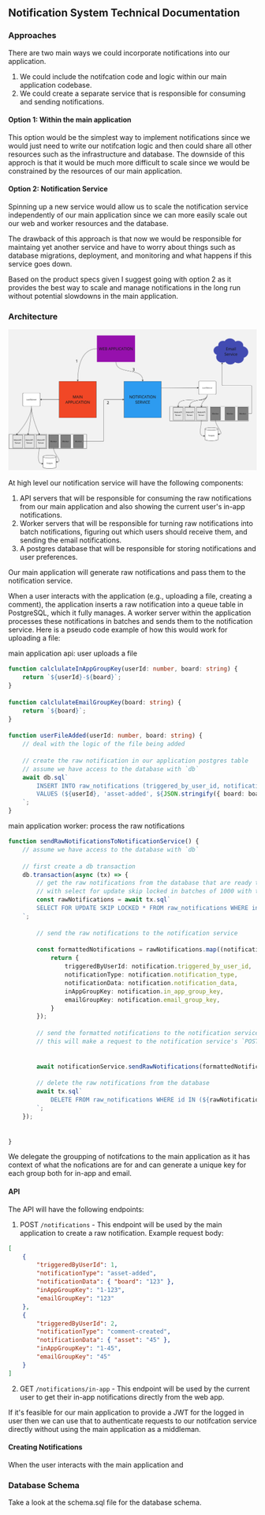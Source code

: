 ## Notification System Technical Documentation

### Approaches
There are two main ways we could incorporate notifications into our application.

1. We could include the notifcation code and logic within our main application codebase.
2. We could create a separate service that is responsible for consuming and sending notifications.

#### Option 1: Within the main application
This option would be the simplest way to implement notifications since we would just need to write our notifcation logic and then could share all other resources such as the infrastructure and database.
The downside of this approch is that it would be much more difficult to scale since we would be constrained by the resources of our main application.

#### Option 2: Notification Service
Spinning up a new service would allow us to scale the notification service independently of our main application since we can more easily scale out our web and worker resources and the database.

The drawback of this approach is that now we would be responsible for maintaing yet another service and have to worry about things such as database migrations, deployment, and monitoring and what happens if this service goes down.

Based on the product specs given I suggest going with option 2 as it provides the best way to scale and manage notifications in the long run without potential slowdowns in the main application.


### Architecture
![Diagram](diagram.jpg "Diagram")

At high level our notification service will have the following components:

1. API servers that will be responsible for consuming the raw notifications from our main application and also showing the current user's in-app notifications.
2. Worker servers that will be responsible for turning raw notifications into batch notifications, figuring out which users should receive them, and sending the email notifications.
3. A postgres database that will be responsible for storing notifications and user preferences.

Our main application will generate raw notifications and pass them to the notification service. 

When a user interacts with the application (e.g., uploading a file, creating a comment), the application inserts a raw notification into a queue table in PostgreSQL, which it fully manages. A worker server within the application processes these notifications in batches and sends them to the notification service.
Here is a pseudo code example of how this would work for uploading a file:

main application api: user uploads a file
```typescript
function calclulateInAppGroupKey(userId: number, board: string) {
    return `${userId}-${board}`;
}

function calclulateEmailGroupKey(board: string) {
    return `${board}`;
}

function userFileAdded(userId: number, board: string) {
    // deal with the logic of the file being added

    // create the raw notification in our application postgres table
    // assume we have access to the database with `db`
    await db.sql`
        INSERT INTO raw_notifications (triggered_by_user_id, notification_type, notification_data, in_app_group_key, email_group_key, created_at)
        VALUES (${userId}, 'asset-added', ${JSON.stringify({ board: board })}, ${calclulateInAppGroupKey(userId, board)}, ${calclulateEmailGroupKey(board)}, ${new Date()})
    `;
}
```

main application worker: process the raw notifications
```typescript
function sendRawNotificationsToNotificationService() {
    // assume we have access to the database with `db`

    // first create a db transaction
    db.transaction(async (tx) => {
        // get the raw notifications from the database that are ready to be sent
        // with select for update skip locked in batches of 1000 with the oldest first
        const rawNotifications = await tx.sql`
        SELECT FOR UPDATE SKIP LOCKED * FROM raw_notifications WHERE in_app_group_key = ${inAppGroupKey} AND email_group_key = ${emailGroupKey} ORDER BY created_at ASC LIMIT 1000
    `;

        // send the raw notifications to the notification service
        
        const formattedNotifications = rawNotifications.map((notification) => {
            return {
                triggeredByUserId: notification.triggered_by_user_id,
                notificationType: notification.notification_type,
                notificationData: notification.notification_data,
                inAppGroupKey: notification.in_app_group_key,
                emailGroupKey: notification.email_group_key,
            }
        });

        // send the formatted notifications to the notification service
        // this will make a request to the notification service's `POST /notifications` endpoint to create a batch notification


        await notificationService.sendRawNotifications(formattedNotifications);

        // delete the raw notifications from the database
        await tx.sql`
            DELETE FROM raw_notifications WHERE id IN (${rawNotifications.map(n => n.id).join(',')})
        `;
    });


}
```

We delegate the groupping of notifcations to the main application as it has context of what the nofications are for and can generate a unique key for each group both for in-app and email.


#### API

The API will have the following endpoints:

1. POST `/notifications` - This endpoint will be used by the main application to create a raw notification.
Example request body:
```json
[
    {
        "triggeredByUserId": 1,
        "notificationType": "asset-added",
        "notificationData": { "board": "123" },
        "inAppGroupKey": "1-123",
        "emailGroupKey": "123"
    },
    {
        "triggeredByUserId": 2,
        "notificationType": "comment-created",
        "notificationData": { "asset": "45" },
        "inAppGroupKey": "1-45",
        "emailGroupKey": "45"
    }
]
```

2. GET `/notifications/in-app` - This endpoint will be used by the current user to get their in-app notifications directly from the web app.

If it's feasible for our main application to provide a JWT for the logged in user then we can use that to authenticate requests to our notifcation service directly without using the main application as a middleman.

#### Creating Notifications
When the user interacts with the main application and 


### Database Schema

Take a look at the schema.sql file for the database schema.

